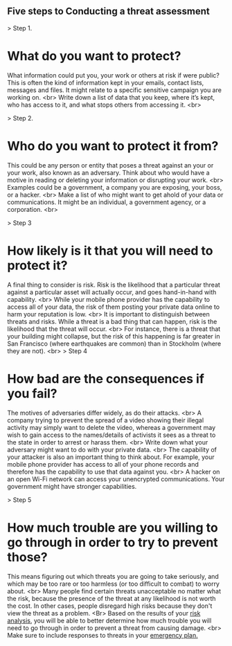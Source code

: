 
## Five steps to Conducting a threat assessment


&gt; Step 1.
# What do you want to protect?

What information could put you, your work or others at risk if were public? This is often the kind of information kept in your emails, contact lists, messages and files. It might relate to a specific sensitive campaign you are working on.
&lt;br&gt;
Write down a list of data that you keep, where it’s kept, who has access to it, and what stops others from accessing it.
&lt;br&gt;

&gt; Step 2.
# Who do you want to protect it from?

This could be any person or entity that poses a threat against an your or your work, also known as an adversary. Think about who would have a motive in reading or deleting your information or disrupting your work.
&lt;br&gt;
Examples could be a government, a company you are exposing, your boss, or a hacker.
&lt;br&gt;
Make a list of who might want to get ahold of your data or communications. It might be an individual, a government agency, or a corporation.
&lt;br&gt;

&gt; Step 3
# How likely is it that you will need to protect it?

A final thing to consider is risk. Risk is the likelihood that a particular threat against a particular asset will actually occur, and goes hand-in-hand with capability.
&lt;br&gt;
While your mobile phone provider has the capability to access all of your data, the risk of them posting your private data online to harm your reputation is low.
&lt;br&gt;
It is important to distinguish between threats and risks. While a threat is a bad thing that can happen, risk is the likelihood that the threat will occur.
&lt;br&gt;
For instance, there is a threat that your building might collapse, but the risk of this happening is far greater in San Francisco (where earthquakes are common) than in Stockholm (where they are not).
&lt;br&gt;
&gt; Step 4
# How bad are the consequences if you fail?

The motives of adversaries differ widely, as do their attacks.
&lt;br&gt;
A company trying to prevent the spread of a video showing their illegal activity may simply want to delete the video, whereas a government may wish to gain access to the names/details of activists it sees as a threat to the state in order to arrest or harass them.
&lt;br&gt;
Write down what your adversary might want to do with your private data.
&lt;br&gt;
The capability of your attacker is also an important thing to think about. For example, your mobile phone provider has access to all of your phone records and therefore has the capability to use that data against you.
&lt;br&gt;
A hacker on an open Wi-Fi network can access your unencrypted communications. Your government might have stronger capabilities.

&gt; Step 5
# How much trouble are you willing to go through in order to try to prevent those?

This means figuring out which threats you are going to take seriously, and which may be too rare or too harmless (or too difficult to combat) to worry about.
&lt;br&gt;
Many people find certain threats unacceptable no matter what the risk, because the presence of the threat at any likelihood is not worth the cost. In other cases, people disregard high risks because they don&#39;t view the threat as a problem.
&lt;Br&gt;
Based on the results of your [risk analysis](en/topics/practice-2-planning/2-assess-risk/1-1-intro.md), you will be able to better determine how much trouble you will need to go through in order to prevent a threat from causing damage.
&lt;br&gt;
Make sure to include responses to threats in your [emergency plan.](en/topics/practice-2-planning/4-emergency-plan/1-1-intro.md)
